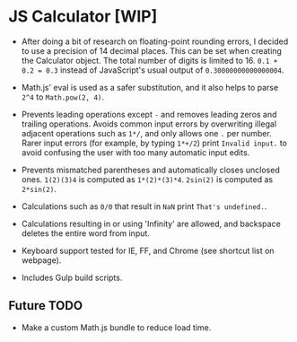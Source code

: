 JS Calculator [WIP]
===================

- After doing a bit of research on floating-point rounding errors, I decided to use a precision of 14 decimal places. This can be set when creating the Calculator object. The total number of digits is limited to 16. `0.1 + 0.2 = 0.3` instead of JavaScript's usual output of `0.30000000000000004`.

- Math.js' eval is used as a safer substitution, and it also helps to parse `2^4` to `Math.pow(2, 4)`.

- Prevents leading operations except `-` and removes leading zeros and trailing operations. Avoids common input errors by overwriting illegal adjacent operations such as `1*/`, and only allows one `.` per number. Rarer input errors (for example, by typing `1*+/2`) print `Invalid input.` to avoid confusing the user with too many automatic input edits.

- Prevents mismatched parentheses and automatically closes unclosed ones. `1(2)(3)4` is computed as `1*(2)*(3)*4`. `2sin(2)` is computed as `2*sin(2)`.

- Calculations such as `0/0` that result in `NaN` print `That's undefined.`.

- Calculations resulting in or using 'Infinity' are allowed, and backspace deletes the entire word from input.

- Keyboard support tested for IE, FF, and Chrome (see shortcut list on webpage).

- Includes Gulp build scripts.

Future TODO
-----------

- Make a custom Math.js bundle to reduce load time.